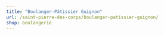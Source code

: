 ```yaml
---
title: "Boulanger-Pâtissier Guignon"
url: /saint-pierre-des-corps/boulanger-patissier-guignon/
shop: boulangerie
---
```

